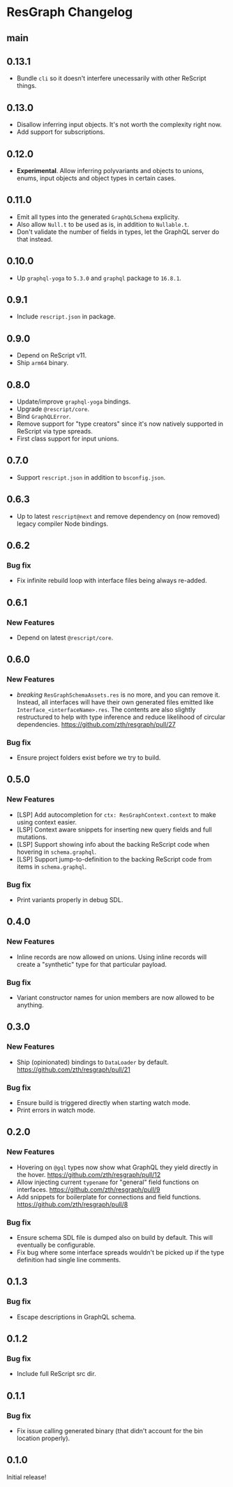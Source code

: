 # ResGraph Changelog

## main

## 0.13.1

- Bundle `cli` so it doesn't interfere unecessarily with other ReScript things.

## 0.13.0

- Disallow inferring input objects. It's not worth the complexity right now.
- Add support for subscriptions.

## 0.12.0

- **Experimental**. Allow inferring polyvariants and objects to unions, enums, input objects and object types in certain cases.

## 0.11.0

- Emit all types into the generated `GraphQLSchema` explicity.
- Also allow `Null.t` to be used as is, in addition to `Nullable.t`.
- Don't validate the number of fields in types, let the GraphQL server do that instead.

## 0.10.0

- Up `graphql-yoga` to `5.3.0` and `graphql` package to `16.8.1`.

## 0.9.1

- Include `rescript.json` in package.

## 0.9.0

- Depend on ReScript v11.
- Ship `arm64` binary.

## 0.8.0

- Update/improve `graphql-yoga` bindings.
- Upgrade `@rescript/core`.
- Bind `GraphQLError`.
- Remove support for "type creators" since it's now natively supported in ReScript via type spreads.
- First class support for input unions.

## 0.7.0

- Support `rescript.json` in addition to `bsconfig.json`.

## 0.6.3

- Up to latest `rescript@next` and remove dependency on (now removed) legacy compiler Node bindings.

## 0.6.2

### Bug fix

- Fix infinite rebuild loop with interface files being always re-added.

## 0.6.1

### New Features

- Depend on latest `@rescript/core`.

## 0.6.0

### New Features

- _breaking_ `ResGraphSchemaAssets.res` is no more, and you can remove it. Instead, all interfaces will have their own generated files emitted like `Interface_<interfaceName>.res`. The contents are also slightly restructured to help with type inference and reduce likelihood of circular dependencies. https://github.com/zth/resgraph/pull/27

### Bug fix

- Ensure project folders exist before we try to build.

## 0.5.0

### New Features

- [LSP] Add autocompletion for `ctx: ResGraphContext.context` to make using context easier.
- [LSP] Context aware snippets for inserting new query fields and full mutations.
- [LSP] Support showing info about the backing ReScript code when hovering in `schema.graphql`.
- [LSP] Support jump-to-definition to the backing ReScript code from items in `schema.graphql`.

### Bug fix

- Print variants properly in debug SDL.

## 0.4.0

### New Features

- Inline records are now allowed on unions. Using inline records will create a "synthetic" type for that particular payload.

### Bug fix

- Variant constructor names for union members are now allowed to be anything.

## 0.3.0

### New Features

- Ship (opinionated) bindings to `DataLoader` by default. https://github.com/zth/resgraph/pull/21

### Bug fix

- Ensure build is triggered directly when starting watch mode.
- Print errors in watch mode.

## 0.2.0

### New Features

- Hovering on `@gql` types now show what GraphQL they yield directly in the hover. https://github.com/zth/resgraph/pull/12
- Allow injecting current `typename` for "general" field functions on interfaces. https://github.com/zth/resgraph/pull/9
- Add snippets for boilerplate for connections and field functions. https://github.com/zth/resgraph/pull/8

### Bug fix

- Ensure schema SDL file is dumped also on build by default. This will eventually be configurable.
- Fix bug where some interface spreads wouldn't be picked up if the type definition had single line comments.

## 0.1.3

### Bug fix

- Escape descriptions in GraphQL schema.

## 0.1.2

### Bug fix

- Include full ReScript src dir.

## 0.1.1

### Bug fix

- Fix issue calling generated binary (that didn't account for the bin location properly).

## 0.1.0

Initial release!
